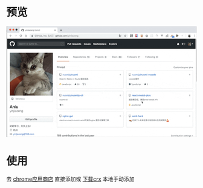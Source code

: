 # 预览
<img src="preview.gif" />

# 使用
去 <a href="" target="_blank">chrome应用商店</a> 直接添加或 [下载crx](//github.com/yinjiazeng/open-with-stackblitz/releases) 本地手动添加
